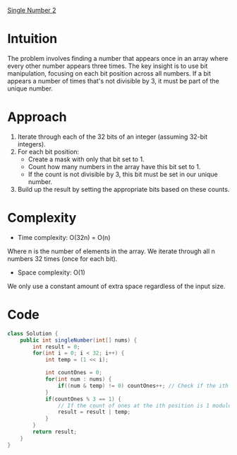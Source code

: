 [Single Number 2](https://leetcode.com/problems/single-number-ii) 

# Intuition
The problem involves finding a number that appears once in an array where every other number appears three times. The key insight is to use bit manipulation, focusing on each bit position across all numbers. If a bit appears a number of times that's not divisible by 3, it must be part of the unique number.

# Approach
1. Iterate through each of the 32 bits of an integer (assuming 32-bit integers).
2. For each bit position:
   - Create a mask with only that bit set to 1.
   - Count how many numbers in the array have this bit set to 1.
   - If the count is not divisible by 3, this bit must be set in our unique number.
3. Build up the result by setting the appropriate bits based on these counts.

# Complexity
- Time complexity: O(32n) = O(n)
<!-- Add your time complexity here, e.g. $$O(n)$$ -->
Where n is the number of elements in the array. We iterate through all n numbers 32 times (once for each bit).

- Space complexity: O(1)
<!-- Add your space complexity here, e.g. $$O(n)$$ -->
We only use a constant amount of extra space regardless of the input size.

# Code
```java
class Solution {
    public int singleNumber(int[] nums) {
        int result = 0;
        for(int i = 0; i < 32; i++) {
            int temp = (1 << i);

            int countOnes = 0;
            for(int num : nums) {
                if((num & temp) != 0) countOnes++; // Check if the ith bit is set to 1
            }
            if(countOnes % 3 == 1) {
                // If the count of ones at the ith position is 1 modulo 3, set the ith bit in the result
                result = result | temp;
            }
        }
        return result;
    }
}
```